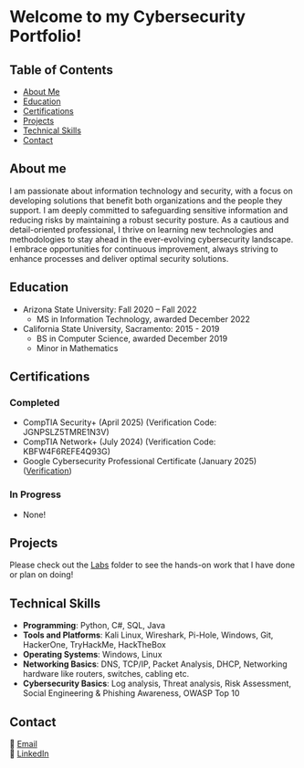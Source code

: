 # Welcome to my Cybersecurity Portfolio!

## Table of Contents
- [About Me](#about-me)
- [Education](#education)
- [Certifications](#certifications)
- [Projects](#projects)
- [Technical Skills](#technical-skills)
- [Contact](#contact)

## About me
I am passionate about information technology and security, with a focus on developing solutions that benefit both organizations and the people they support. I am deeply committed to safeguarding sensitive information and reducing risks by maintaining a robust security posture. As a cautious and detail-oriented professional, I thrive on learning new technologies and methodologies to stay ahead in the ever-evolving cybersecurity landscape. I embrace opportunities for continuous improvement, always striving to enhance processes and deliver optimal security solutions.


## Education
- Arizona State University: Fall 2020 – Fall 2022
  - MS in Information Technology, awarded December 2022
- California State University, Sacramento: 2015 - 2019
  - BS in Computer Science, awarded December 2019
  - Minor in Mathematics 


## Certifications
### Completed
- CompTIA Security+ (April 2025) (Verification Code: JGNPSLZ5TMRE1N3V)
- CompTIA Network+ (July 2024) (Verification Code: KBFW4F6REFE4Q93G)
- Google Cybersecurity Professional Certificate (January 2025) ([Verification](https://www.coursera.org/account/accomplishments/specialization/VRCEPL9FJWNF))


### In Progress
- None!


## Projects
Please check out the [Labs](https://github.com/aaroncheungcompsci/cybersecurityportfolio/tree/main/Labs) folder to see the hands-on work that I have done or plan on doing!


## Technical Skills
- **Programming**: Python, C#, SQL, Java
- **Tools and Platforms**: Kali Linux, Wireshark, Pi-Hole, Windows, Git, HackerOne, TryHackMe, HackTheBox
- **Operating Systems**: Windows, Linux
- **Networking Basics**: DNS, TCP/IP, Packet Analysis, DHCP, Networking hardware like routers, switches, cabling etc.
- **Cybersecurity Basics**: Log analysis, Threat analysis, Risk Assessment, Social Engineering & Phishing Awareness, OWASP Top 10


## Contact
📧 [Email](mailto:aaroncheungcompsci@gmail.com)  
💼 [LinkedIn](https://www.linkedin.com/in/aaron-cheung-62ab68148/)  
